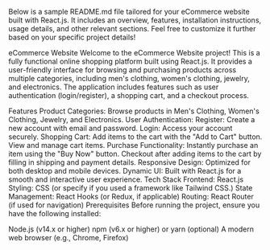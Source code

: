 Below is a sample README.md file tailored for your eCommerce website built with React.js. It includes an overview, features, installation instructions, usage details, and other relevant sections. Feel free to customize it further based on your specific project details!

eCommerce Website
Welcome to the eCommerce Website project! This is a fully functional online shopping platform built using React.js. It provides a user-friendly interface for browsing and purchasing products across multiple categories, including men's clothing, women's clothing, jewelry, and electronics. The application includes features such as user authentication (login/register), a shopping cart, and a checkout process.

Features
Product Categories: Browse products in Men's Clothing, Women's Clothing, Jewelry, and Electronics.
User Authentication:
Register: Create a new account with email and password.
Login: Access your account securely.
Shopping Cart:
Add items to the cart with the "Add to Cart" button.
View and manage cart items.
Purchase Functionality:
Instantly purchase an item using the "Buy Now" button.
Checkout after adding items to the cart by filling in shipping and payment details.
Responsive Design: Optimized for both desktop and mobile devices.
Dynamic UI: Built with React.js for a smooth and interactive user experience.
Tech Stack
Frontend: React.js
Styling: CSS (or specify if you used a framework like Tailwind CSS.)
State Management: React Hooks (or Redux, if applicable)
Routing: React Router (if used for navigation)
Prerequisites
Before running the project, ensure you have the following installed:

Node.js (v14.x or higher)
npm (v6.x or higher) or yarn (optional)
A modern web browser (e.g., Chrome, Firefox)
